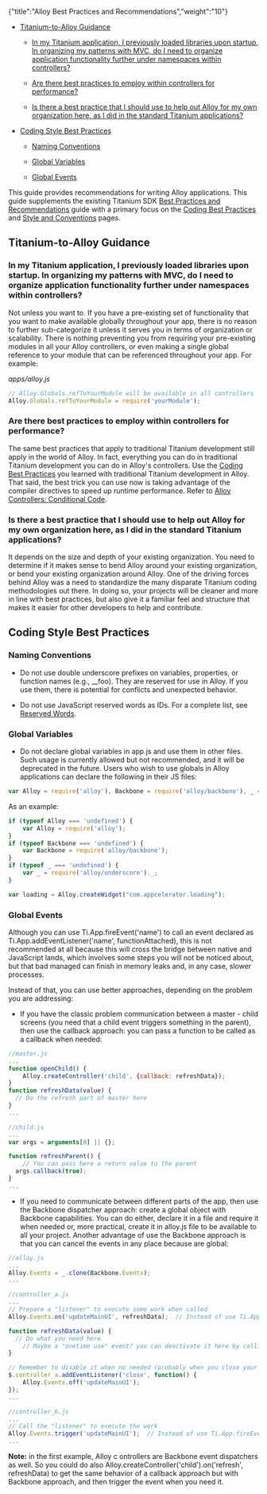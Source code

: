 {"title":"Alloy Best Practices and Recommendations","weight":"10"}

* [Titanium-to-Alloy Guidance](#titanium-to-alloy-guidance)

    * [In my Titanium application, I previously loaded libraries upon startup. In organizing my patterns with MVC, do I need to organize application functionality further under namespaces within controllers?](#in-my-titanium-application,-i-previously-loaded-libraries-upon-startup.-in-organizing-my-patterns-with-mvc,-do-i-need-to-organize-application-functionality-further-under-namespaces-within-controllers?)

    * [Are there best practices to employ within controllers for performance?](#are-there-best-practices-to-employ-within-controllers-for-performance?)

    * [Is there a best practice that I should use to help out Alloy for my own organization here, as I did in the standard Titanium applications?](#is-there-a-best-practice-that-i-should-use-to-help-out-alloy-for-my-own-organization-here,-as-i-did-in-the-standard-titanium-applications?)

* [Coding Style Best Practices](#coding-style-best-practices)

    * [Naming Conventions](#naming-conventions)

    * [Global Variables](#global-variables)

    * [Global Events](#global-events)

This guide provides recommendations for writing Alloy applications. This guide supplements the existing Titanium SDK [Best Practices and Recommendations](/docs/appc/Titanium_SDK/Titanium_SDK_Guide/Best_Practices_and_Recommendations/) guide with a primary focus on the [Coding Best Practices](/docs/appc/Titanium_SDK/Titanium_SDK_Guide/Best_Practices_and_Recommendations/Coding_Best_Practices/) and [Style and Conventions](/docs/appc/Titanium_SDK/Titanium_SDK_Guide/Best_Practices_and_Recommendations/Style_and_Conventions/) pages.

## Titanium-to-Alloy Guidance

### In my Titanium application, I previously loaded libraries upon startup. In organizing my patterns with MVC, do I need to organize application functionality further under namespaces within controllers?

Not unless you want to. If you have a pre-existing set of functionality that you want to make available globally throughout your app, there is no reason to further sub-categorize it unless it serves you in terms of organization or scalability. There is nothing preventing you from requiring your pre-existing modules in all your Alloy controllers, or even making a single global reference to your module that can be referenced throughout your app. For example:

*apps/alloy.js*

```javascript
// Alloy.Globals.refToYourModule will be available in all controllers
Alloy.Globals.refToYourModule = require('yourModule');
```

### Are there best practices to employ within controllers for performance?

The same best practices that apply to traditional Titanium development still apply in the world of Alloy. In fact, everything you can do in traditional Titanium development you can do in Alloy's controllers. Use the [Coding Best Practices](/docs/appc/Titanium_SDK/Titanium_SDK_Guide/Best_Practices_and_Recommendations/Coding_Best_Practices/) you learned with traditional Titanium development in Alloy. That said, the best trick you can use now is taking advantage of the compiler directives to speed up runtime performance. Refer to [Alloy Controllers: Conditional Code](/docs/appc/Alloy_Framework/Alloy_Guide/Alloy_Controllers/#ConditionalCode).

### Is there a best practice that I should use to help out Alloy for my own organization here, as I did in the standard Titanium applications?

It depends on the size and depth of your existing organization. You need to determine if it makes sense to bend Alloy around your existing organization, or bend your existing organization around Alloy. One of the driving forces behind Alloy was a need to standardize the many disparate Titanium coding methodologies out there. In doing so, your projects will be cleaner and more in line with best practices, but also give it a familiar feel and structure that makes it easier for other developers to help and contribute.

## Coding Style Best Practices

### Naming Conventions

* Do not use double underscore prefixes on variables, properties, or function names (e.g., \_\_foo). They are reserved for use in Alloy. If you use them, there is potential for conflicts and unexpected behavior.

* Do not use JavaScript reserved words as IDs. For a complete list, see [Reserved Words](/docs/appc/Titanium_SDK/Titanium_SDK_Guide/Best_Practices_and_Recommendations/Reserved_Words/).

### Global Variables

* Do not declare global variables in app.js and use them in other files. Such usage is currently allowed but not recommended, and it will be deprecated in the future. Users who wish to use globals in Alloy applications can declare the following in their JS files:

```javascript
var Alloy = require('alloy'), Backbone = require('alloy/backbone'), _ = require('alloy/underscore')._;
```

As an example:

```javascript
if (typeof Alloy === 'undefined') {
    var Alloy = require('alloy');
}
if (typeof Backbone === 'undefined') {
    var Backbone = require('alloy/backbone');
}
if (typeof _ === 'undefined') {
    var _ = require('alloy/underscore')._;
}

var loading = Alloy.createWidget("com.appcelerator.loading");
```

### Global Events

Although you can use Ti.App.fireEvent('name') to call an event declared as Ti.App.addEventListener('name', functionAttached), this is not recommended at all because this will cross the bridge between native and JavaScript lands, which involves some steps you will not be noticed about, but that bad managed can finish in memory leaks and, in any case, slower processes.

Instead of that, you can use better approaches, depending on the problem you are addressing:

* If you have the classic problem communication between a master - child screens (you need that a child event triggers something in the parent), then use the callback approach: you can pass a function to be called as a callback when needed:

```javascript
//master.js
...
function openChild() {
    Alloy.createController('child', {callback: refreshData});
}
function refreshData(value) {
  // Do the refresh part of master here
}
...

//child.js
...
var args = arguments[0] || {};

function refreshParent() {
    // You can pass here a return value to the parent
  args.callback(true);
}
...
```

* If you need to communicate between different parts of the app, then use the Backbone dispatcher approach: create a global object with Backbone capabilities. You can do either, declare it in a file and require it when needed or, more practical, create it in alloy.js file to be available to all your project. Another advantage of use the Backbone approach is that you can cancel the events in any place because are global:

```javascript
//alloy.js
...
Alloy.Events = _.clone(Backbone.Events);
...

//controller_a.js
...
// Prepare a "listener" to execute some work when called
Alloy.Events.on('updateMainUI', refreshData);  // Instead of use Ti.App.addEventListener('updateMainUI', refreshData);

function refreshData(value) {
  // Do what you need here
    // Maybe a "onetime use" event? you can deactivate it here by calling Alloy.Events.off('updateMainUI');
}

// Remember to disable it when no needed (probably when you close your controller) to avoid memory leaking problems
$.controller_a.addEventListener('close', function() {
    Alloy.Events.off('updateMainUI');
});
...

//controller_b.js
...
// Call the "listener" to execute the work
Alloy.Events.trigger('updateMainUI');  // Instead of use Ti.App.fireEvent('updateMainUI');
...
```

**Note:** in the first example, Alloy c ontrollers are Backbone event dispatchers as well. So you could do also Alloy.createController('child').on('refresh', refreshData) to get the same behavior of a callback approach but with Backbone approach, and then trigger the event when you need it.
